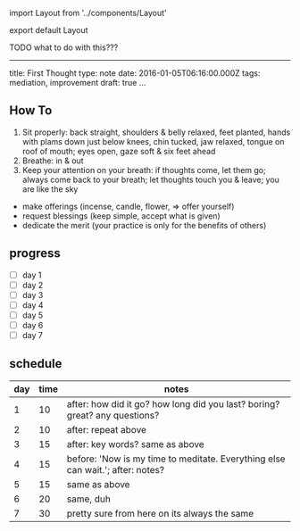 import Layout from '../components/Layout'

export default Layout

TODO what to do with this???

---

title: First Thought
type: note
date: 2016-01-05T06:16:00.000Z
tags: mediation, improvement
draft: true
...

## How To

1.  Sit properly: back straight, shoulders & belly relaxed, feet planted, hands
    with plams down just below knees, chin tucked, jaw relaxed, tongue on roof of
    mouth; eyes open, gaze soft & six feet ahead
2.  Breathe: in & out
3.  Keep your attention on your breath: if thoughts come, let them go; always come
    back to your breath; let thoughts touch you & leave; you are like the sky

- make offerings (incense, candle, flower, => offer yourself)
- request blessings (keep simple, accept what is given)
- dedicate the merit (your practice is only for the benefits of others)

## progress

- [ ] day 1
- [ ] day 2
- [ ] day 3
- [ ] day 4
- [ ] day 5
- [ ] day 6
- [ ] day 7

## schedule

| day | time | notes                                                                          |
| --- | ---- | ------------------------------------------------------------------------------ |
| 1   | 10   | after: how did it go? how long did you last? boring? great? any questions?     |
| 2   | 10   | after: repeat above                                                            |
| 3   | 15   | after: key words? same as above                                                |
| 4   | 15   | before: 'Now is my time to meditate. Everything else can wait.'; after: notes? |
| 5   | 15   | same as above                                                                  |
| 6   | 20   | same, duh                                                                      |
| 7   | 30   | pretty sure from here on its always the same                                   |
